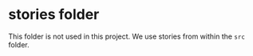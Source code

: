 # stories folder

This folder is not used in this project. We use stories from within the `src` folder.
